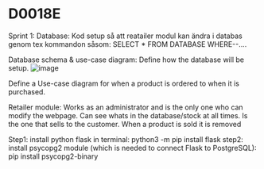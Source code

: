 # D0018E
Sprint 1:
Database: Kod setup så att reatailer modul kan ändra i databas genom tex kommandon såsom: SELECT * FROM DATABASE WHERE--....

Database schema & use-case diagram: Define how the database will be setup. ![image](https://github.com/user-attachments/assets/303e26bf-ae47-4a4f-b2de-3ba6f8698823)

Define a Use-case diagram for when a product is ordered to when it is purchased.

Retailer module: Works as an administrator and is the only one who can modify the webpage. Can see whats in the database/stock at all times. Is the one that sells to the customer. When a product is sold it is removed


Step1: install python flask in terminal: python3 -m pip install flask
step2: install psycopg2 module (which is needed to connect Flask to PostgreSQL):
pip install psycopg2-binary